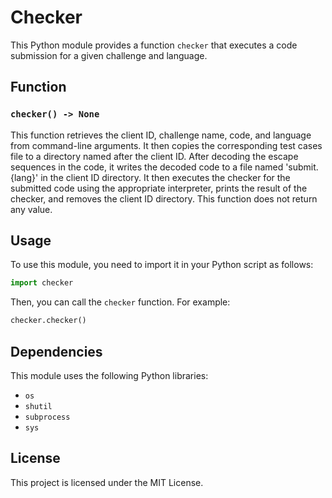 # Checker

This Python module provides a function `checker` that executes a code submission for a given challenge and language.

## Function

### `checker() -> None`

This function retrieves the client ID, challenge name, code, and language from command-line arguments. It then copies the corresponding test cases file to a directory named after the client ID. After decoding the escape sequences in the code, it writes the decoded code to a file named 'submit.{lang}' in the client ID directory. It then executes the checker for the submitted code using the appropriate interpreter, prints the result of the checker, and removes the client ID directory. This function does not return any value.

## Usage

To use this module, you need to import it in your Python script as follows:

```python
import checker
```

Then, you can call the `checker` function. For example:

```python
checker.checker()
```

## Dependencies

This module uses the following Python libraries:

- `os`
- `shutil`
- `subprocess`
- `sys`

## License

This project is licensed under the MIT License.
